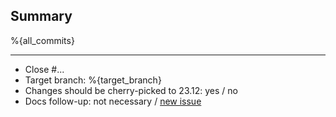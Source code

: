 ## Summary

%{all_commits}

<!--
Reminder:
- Ensure proposed changes are tested in CI
- Ensure docstrings and comments are up to date
- Update changelog if you want a mention in release notes
-->

---

- Close #...
- Target branch: %{target_branch}
- Changes should be cherry-picked to 23.12: yes / no
- Docs follow-up: not necessary / [new issue](https://git.picodata.io/picodata/picodata/docs/-/issues/new?issuable_template=followup)
